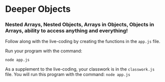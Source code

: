 # Deeper Objects

### Nested Arrays, Nested Objects, Arrays in Objects, Objects in Arrays, ability to access anything and everything!

Follow along with the live-coding by creating the functions in the `app.js` file.

Run your program with the command:

`node app.js`

As a supplement to the live-coding, your classwork is in the `classwork.js` file. You will run this program with the command: `node app.js`

